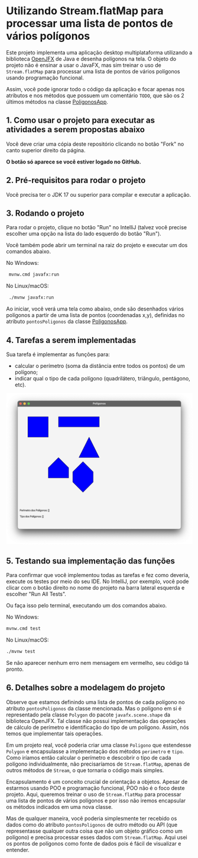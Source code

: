 # Utilizando Stream.flatMap para processar uma lista de pontos de vários polígonos

Este projeto implementa uma aplicação desktop multiplataforma utilizando a biblioteca [OpenJFX](https://openjfx.io) de Java e desenha polígonos na tela.
O objeto do projeto não é ensinar a usar o JavaFX, mas sim treinar o uso de `Stream.flatMap` para processar uma lista de pontos de vários polígonos usando programação funcional.

Assim, você pode ignorar todo o código da aplicação e focar apenas nos atributos e nos métodos que possuem um comentário `TODO`, que são os 2 últimos métodos na classe [PoligonosApp](src/main/java/com/example/PoligonosApp.java).

## 1. Como usar o projeto para executar as atividades a serem propostas abaixo

Você deve criar uma cópia deste repositório clicando no botão "Fork" no canto superior direito da página.

**O botão só aparece se você estiver logado no GitHub.**

## 2. Pré-requisitos para rodar o projeto

Você precisa ter o JDK 17 ou superior para compilar e executar a aplicação.

## 3. Rodando o projeto

Para rodar o projeto, clique no botão "Run" no IntelliJ (talvez você precise escolher uma opção na lista do lado esquerdo do botão "Run").

Você também pode abrir um terminal na raiz do projeto e executar um dos comandos abaixo.

No Windows:

```bash
 mvnw.cmd javafx:run
```

No Linux/macOS:

```bash
 ./mvnw javafx:run
```

Ao iniciar, você verá uma tela como abaixo, onde são desenhados vários polígonos a partir de uma lista de pontos (coordenadas x,y), definidas no atributo `pontosPoligonos` da classe  [PoligonosApp](src/main/java/com/example/PoligonosApp.java).

## 4. Tarefas a serem implementadas

Sua tarefa é implementar as funções para:

- calcular o perímetro (soma da distância entre todos os pontos) de um polígono;
- indicar qual o tipo de cada polígono (quadrilátero, triângulo, pentágono, etc).

![Tela inicial](screenshot.jpg)

## 5. Testando sua implementação das funções

Para confirmar que você implementou todas as tarefas e fez como deveria, execute os testes por meio do seu IDE. No IntelliJ, por exemplo, você pode clicar com o botão direito no nome do projeto na barra lateral esquerda e escolher "Run All Tests".

Ou faça isso pelo terminal, executando um dos comandos abaixo.

No Windows:
```bash
mvnw.cmd test
```

No Linux/macOS:
```bash
./mvnw test
```

Se não aparecer nenhum erro nem mensagem em vermelho, seu código tá pronto.

## 6. Detalhes sobre a modelagem do projeto

Observe que estamos definindo uma lista de pontos de cada polígono no atributo `pontosPoligonos` da classe mencionada. Mas o polígono em si é representado pela classe `Polygon` do pacote `javafx.scene.shape` da biblioteca OpenJFX.
Tal classe não possui implementação das operações de cálculo de perímetro e identificação do tipo de um polígono. Assim, nós temos que implementar tais operações.

Em um projeto real, você poderia criar uma classe `Poligono` que estendesse `Polygon` e encapsulasse a implementação dos métodos `perimetro` e `tipo`. 
Como iríamos então calcular o perímetro e descobrir o tipo de cada polígono individualmente, não precisaríamos de `Stream.flatMap`, apenas de outros métodos de `Stream`, o que tornaria o código mais simples.

Encapsulamento é um conceito crucial de orientação a objetos. Apesar de estarmos usando POO e programação funcional, POO não é o foco deste projeto. Aqui, queremos treinar o uso de `Stream.flatMap` para processar uma lista de pontos de vários polígonos e por isso não iremos encapsular os métodos indicados em uma nova classe.

Mas de qualquer maneira, você poderia simplesmente ter recebido os dados como do atributo `pontosPoligonos` de outro método ou API (que representasse qualquer outra coisa que não um objeto gráfico como um polígono) e precisa processar esses dados com `Stream.flatMap`. Aqui usei os pontos de polígonos como fonte de dados pois é fácil de visualizar e entender. 